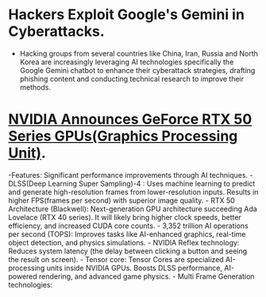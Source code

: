 # Hackers Exploit Google's Gemini in Cyberattacks.
  - Hacking groups from several countries like China, Iran, Russia and North Korea are increasingly leveraging AI technologies specifically the Google Gemini chatbot to enhance their cyberattack strategies, drafting phishing content and conducting technical research to improve their methods.
# [NVIDIA Announces GeForce RTX 50 Series GPUs(Graphics Processing Unit)](https://nvidianews.nvidia.com/news/nvidia-blackwell-geforce-rtx-50-series-opens-new-world-of-ai-computer-graphics#:~:text=The%20GeForce%20RTX%205090%20GPU,GPU%20by%20up%20to%202x.).
  -Features: Significant performance improvements through AI techniques.
    - DLSS(Deep Learning Super Sampling)-4 : Uses machine learning to predict and generate high-resolution frames from lower-resolution inputs. Results in higher FPS(frames per second) with superior image quality.
    - RTX 50 Architecture (Blackwell):  Next-generation GPU architecture succeeding Ada Lovelace (RTX 40 series). It will likely bring higher clock speeds, better efficiency, and increased CUDA core counts.
    - 3,352 trillion AI operations per second (TOPS): Improves tasks like AI-enhanced graphics, real-time object detection, and physics simulations.
    - NVIDIA Reflex technology: Reduces system latency (the delay between clicking a button and seeing the result on screen).
    - Tensor core: Tensor Cores are specialized AI-processing units inside NVIDIA GPUs. Boosts DLSS performance, AI-powered rendering, and advanced game physics.
    - Multi Frame Generation technologies: 
